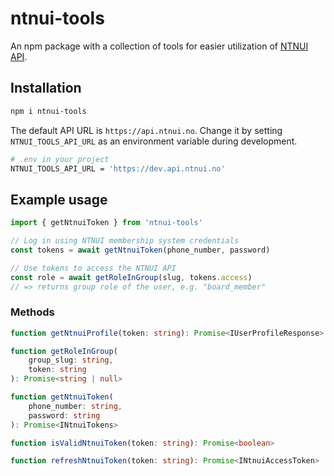 # ntnui-tools

An npm package with a collection of tools for easier utilization of [NTNUI API](https://api.ntnui.no/).

## Installation

```sh
npm i ntnui-tools
```

The default API URL is `https://api.ntnui.no`. Change it by setting `NTNUI_TOOLS_API_URL` as an environment variable during development.

```sh
# .env in your project
NTNUI_TOOLS_API_URL = 'https://dev.api.ntnui.no'
```

## Example usage

```js
import { getNtnuiToken } from 'ntnui-tools'

// Log in using NTNUI membership system credentials
const tokens = await getNtnuiToken(phone_number, password)

// Use tokens to access the NTNUI API
const role = await getRoleInGroup(slug, tokens.access)
// => returns group role of the user, e.g. "board_member"
```

### Methods

```ts
function getNtnuiProfile(token: string): Promise<IUserProfileResponse>

function getRoleInGroup(
	group_slug: string,
	token: string
): Promise<string | null>

function getNtnuiToken(
	phone_number: string,
	password: string
): Promise<INtnuiTokens>

function isValidNtnuiToken(token: string): Promise<boolean>

function refreshNtnuiToken(token: string): Promise<INtnuiAccessToken>
```
